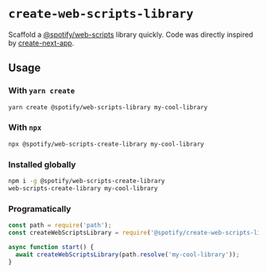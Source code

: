 # `create-web-scripts-library`

Scaffold a [@spotify/web-scripts](https://github.com/spotify/web-scripts) library quickly. Code was directly inspired by [create-next-app](https://github.com/zeit/create-next-app).

## Usage

### With `yarn create`

```sh
yarn create @spotify/web-scripts-library my-cool-library
```

### With `npx`

```sh
npx @spotify/web-scripts-create-library my-cool-library
```

### Installed globally

```sh
npm i -g @spotify/web-scripts-create-library
web-scripts-create-library my-cool-library
```

### Programatically

```javascript
const path = require('path');
const createWebScriptsLibrary = require('@spotify/create-web-scripts-library');

async function start() {
  await createWebScriptsLibrary(path.resolve('my-cool-library'));
}
```
